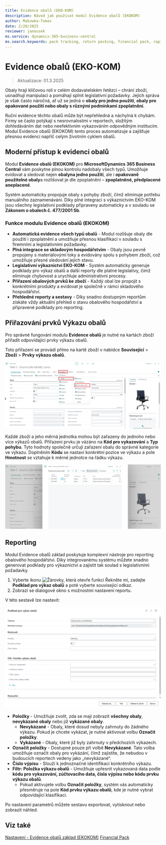 ```yaml
---
title: Evidence obalů (EKO-KOM)
description: Návod jak používat modul Evidence obalů (EKOKOM)
author: Makowka-Tomas
date: 2/20/2025
reviewer: janousek
ms.service: dynamics-365-business-central
ms.search.keywords: pack tracking, return packing, financial pack, rapidstart, help, report
---
```

# Evidence obalů (EKO-KOM)

> Aktualizace: 01.3.2025

Obaly hrají klíčovou roli v celém dodavatelském řetězci – chrání zboží, usnadňují manipulaci a pomáhají splnit legislativní požadavky. Jejich správa je však často náročná, ať už se jedná o **obaly pro jedno použití**, **obaly pro opakované použití nebo obaly s různými podmínkami zpoplatnění**.

Ruční evidence těchto obalů může být nepřehledná a náchylná k chybám. Firmy se často potýkají s nesrovnalostmi v reportech, složitým dohledáváním dat nebo neefektivním vykazováním odpovědným institucím. Modul Evidence obalů (EKOKOM) tento proces automatizuje a zajišťuje přesnou evidenci napříč celým životním cyklem obalů.

## Moderní přístup k evidenci obalů

Modul **Evidence obalů (EKOKOM)** pro **MicrosoftDynamics 365 Business Central** vám poskytne plnou kontrolu nadobaly všech typů. Umožňuje evidovat a sledovat nejen **obalyna jedno použití**, ale i **opakovaně použitelné obaly**a rozlišovat je dle zpoplatnění – **zpoplatněné, předplacené aneplacené**.

Systém automaticky propojuje obaly s pohyby zboží, čímž eliminuje potřebu manuálního zaznamenávání. Díky plné integraci s výkaznictvím EKO-KOM jsou všechny legislativní podklady připraveny automaticky a v souladu se **Zákonem o obalech č. 477/2001 Sb**.

### Funkce modulu Evidence obalů (EKOKOM)

- **Automatická evidence všech typů obalů** - Modul rozlišuje obaly dle použití i zpoplatnění a umožňuje přesnou klasifikaci v souladu s firemními a legislativními požadavky.
- **Plná integrace se skladovým hospodářstvím** - Obaly jsou pevně propojeny s materiálovými toky a evidovány spolu s pohybem zboží, což umožňuje přesné sledování jejich stavu.
- **Legislativní výkaznictví EKO-KOM** - Systém automaticky generuje podklady pro výkaz obalů a další reporty dle platné legislativy, čímž eliminuje chybovost a urychluje administrativní procesy.
- **Přiřazení obalových prvků ke zboží** - Každý obal lze propojit s konkrétními produkty a evidovat je společně v rámci skladového hospodářství.
- **Přehledné reporty a sestavy** - Díky snadno dostupným reportům získáte vždy aktuální přehled o stavu obalového hospodářství a připravené podklady pro reporting.

## Přiřazování prvků Výkazu obalů

Pro správné fungování modulu **Evidence obalů** je nutné na kartách zboží přiřadit odpovídající prvky výkazu obalů.

Toto přiřazení se provádí přímo na kartě zboží v nabídce **Související** > **Zboží** > **Prvky výkazu obalů**.

![Cesta k modulu kartě zboží](media/pack-tracking-item-card.png)

Každé zboží a jeho měrná jednotka mohou být zařazeny do jednoho nebo více výkazů obalů. Přiřazení prvku je vázáno na **Kód pro vykazování** a **Typ pohybu**. Tyto hodnoty společně určují zařazení obalu do správné kategorie ve výkazu. Doplněním **Kódu** se nastaví konkrétní pozice ve výkazu a pole **Hmotnost** se vztahuje k měrné jednotce na řádku výkazu.

![Modul na kartě zboží](media/pack-tracking-item-card-module.png)

## Reporting

Modul Evidence obalů základ poskytuje komplexní nástroje pro reporting obalového hospodářství. Díky integrovanému systému můžete snadno generovat podklady pro výkaznictví a zajistit tak soulad s legislativními požadavky.

1. Vyberte ikonu ![Žárovky, která otevře funkci Řekněte mi](media/ui-search/search_small.png "Řekněte mi, co chcete dělat"), zadejte **Podklad pro výkaz obalů** a poté vyberte související odkaz.
2. Zobrazí se dialogové okno s možnostmi nastavení reportu.

V této sestavě lze nastavit:

![Podklad pro výkaz obalů](media/pack-tracking-report.png)

- **Položky** - Umožňuje zvolit, zda se mají zobrazit **všechny obaly**, **nevykázané obaly** nebo již **vykázané obaly**.
  - **Nevykázané** - Obaly, které dosud nebyly zahrnuty do žádného výkazu. Pokud je chcete vykázat, je nutné aktivovat volbu **Označit položky**.
  - **Vykázané** - Obaly, které již byly zahrnuty v předchozích výkazech.
- **Označit položky** - Dostupné pouze při volbě **Nevykázané**. Tato volba umožňuje označit obaly pro vykázání, čímž zajistíte, že nebudou v budoucích reportech vedeny jako „nevykázané“.
- **Číslo výpisu** - Slouží k jednoznačné identifikaci konkrétního výkazu.
- **Filtr: Položka výkazu obalů** - Umožňuje upřesnit vykazovaná data podle **kódu pro vykazování, zúčtovacího data, čísla výpisu nebo kódu prvku výkazu obalů**.
  - Pokud aktivujete volbu **Označit položky**, systém vás automaticky přesměruje na pole **Kód prvku výkazu obalů**, kde je nutné vybrat odpovídající klasifikaci.

Po nastavení parametrů můžete sestavu exportovat, vytisknout nebo zobrazit náhled.

## Viz také

[Nastavení - Evidence obalů základ (EKOKOM)](pack-tracking-basic-setup.md)
[Financial Pack](finance-pack.md)